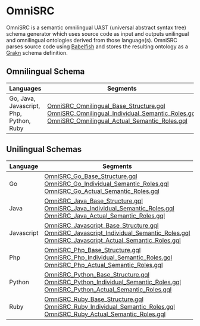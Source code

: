# OmniSRC
OmniSRC is a semantic omnilingual UAST (universal abstract syntax tree) schema generator which uses source code as input and outputs unilingual and omnilingual ontologies derived from those language(s).
OmniSRC parses source code using [Babelfish](https://github.com/bblfsh/bblfshd) and stores the resulting ontology as a [Grakn](https://github.com/graknlabs/grakn) schema definition. 

## Omnilingual Schema

| Languages   | Segments    |
| ----------- | ----------- |
| Go, Java, Javascript, Php, Python, Ruby | [OmniSRC_Omnilingual_Base_Structure.gql](https://github.com/CodeBrig/OmniSRC/blob/master/src/main/resources/schema/omnilingual/OmniSRC_Omnilingual_Base_Structure.gql) <br> [OmniSRC_Omnilingual_Individual_Semantic_Roles.gql](https://github.com/CodeBrig/OmniSRC/blob/master/src/main/resources/schema/omnilingual/OmniSRC_Omnilingual_Individual_Semantic_Roles.gql) <br> [OmniSRC_Omnilingual_Actual_Semantic_Roles.gql](https://github.com/CodeBrig/OmniSRC/blob/master/src/main/resources/schema/omnilingual/OmniSRC_Omnilingual_Actual_Semantic_Roles.gql) |

## Unilingual Schemas

| Language    | Segments    |
| ----------- | ----------- |
| Go          | [OmniSRC_Go_Base_Structure.gql](https://github.com/CodeBrig/OmniSRC/blob/master/src/main/resources/schema/unilingual/go/OmniSRC_Go_Base_Structure.gql) <br> [OmniSRC_Go_Individual_Semantic_Roles.gql](https://github.com/CodeBrig/OmniSRC/blob/master/src/main/resources/schema/unilingual/go/OmniSRC_Go_Individual_Semantic_Roles.gql) <br> [OmniSRC_Go_Actual_Semantic_Roles.gql](https://github.com/CodeBrig/OmniSRC/blob/master/src/main/resources/schema/unilingual/go/OmniSRC_Go_Actual_Semantic_Roles.gql) |
| Java        | [OmniSRC_Java_Base_Structure.gql](https://github.com/CodeBrig/OmniSRC/blob/master/src/main/resources/schema/unilingual/java/OmniSRC_Java_Base_Structure.gql) <br> [OmniSRC_Java_Individual_Semantic_Roles.gql](https://github.com/CodeBrig/OmniSRC/blob/master/src/main/resources/schema/unilingual/java/OmniSRC_Java_Individual_Semantic_Roles.gql) <br> [OmniSRC_Java_Actual_Semantic_Roles.gql](https://github.com/CodeBrig/OmniSRC/blob/master/src/main/resources/schema/unilingual/java/OmniSRC_Java_Actual_Semantic_Roles.gql) |
| Javascript  | [OmniSRC_Javascript_Base_Structure.gql](https://github.com/CodeBrig/OmniSRC/blob/master/src/main/resources/schema/unilingual/javascript/OmniSRC_Javascript_Base_Structure.gql) <br> [OmniSRC_Javascript_Individual_Semantic_Roles.gql](https://github.com/CodeBrig/OmniSRC/blob/master/src/main/resources/schema/unilingual/javascript/OmniSRC_Javascript_Individual_Semantic_Roles.gql) <br> [OmniSRC_Javascript_Actual_Semantic_Roles.gql](https://github.com/CodeBrig/OmniSRC/blob/master/src/main/resources/schema/unilingual/javascript/OmniSRC_Javascript_Actual_Semantic_Roles.gql) |
| Php         | [OmniSRC_Php_Base_Structure.gql](https://github.com/CodeBrig/OmniSRC/blob/master/src/main/resources/schema/unilingual/php/OmniSRC_Php_Base_Structure.gql) <br> [OmniSRC_Php_Individual_Semantic_Roles.gql](https://github.com/CodeBrig/OmniSRC/blob/master/src/main/resources/schema/unilingual/php/OmniSRC_Php_Individual_Semantic_Roles.gql) <br> [OmniSRC_Php_Actual_Semantic_Roles.gql](https://github.com/CodeBrig/OmniSRC/blob/master/src/main/resources/schema/unilingual/php/OmniSRC_Php_Actual_Semantic_Roles.gql) |
| Python      | [OmniSRC_Python_Base_Structure.gql](https://github.com/CodeBrig/OmniSRC/blob/master/src/main/resources/schema/unilingual/python/OmniSRC_Python_Base_Structure.gql) <br> [OmniSRC_Python_Individual_Semantic_Roles.gql](https://github.com/CodeBrig/OmniSRC/blob/master/src/main/resources/schema/unilingual/python/OmniSRC_Python_Individual_Semantic_Roles.gql) <br> [OmniSRC_Python_Actual_Semantic_Roles.gql](https://github.com/CodeBrig/OmniSRC/blob/master/src/main/resources/schema/unilingual/python/OmniSRC_Python_Actual_Semantic_Roles.gql) |
| Ruby        | [OmniSRC_Ruby_Base_Structure.gql](https://github.com/CodeBrig/OmniSRC/blob/master/src/main/resources/schema/unilingual/ruby/OmniSRC_Ruby_Base_Structure.gql) <br> [OmniSRC_Ruby_Individual_Semantic_Roles.gql](https://github.com/CodeBrig/OmniSRC/blob/master/src/main/resources/schema/unilingual/ruby/OmniSRC_Ruby_Individual_Semantic_Roles.gql) <br> [OmniSRC_Ruby_Actual_Semantic_Roles.gql](https://github.com/CodeBrig/OmniSRC/blob/master/src/main/resources/schema/unilingual/ruby/OmniSRC_Ruby_Actual_Semantic_Roles.gql) |
